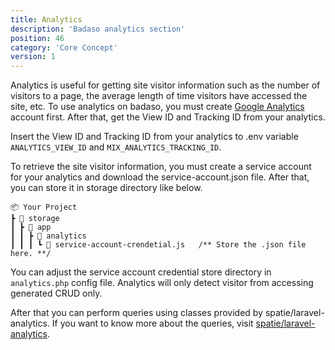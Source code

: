 ```yaml
---
title: Analytics
description: 'Badaso analytics section'
position: 46
category: 'Core Concept'
version: 1
---
```


Analytics is useful for getting site visitor information such as the number of visitors to a page, the average length of time visitors have accessed the site, etc. To use analytics on badaso, you must create [Google Analytics](https://analytics.google.com/analytics/web) account first. After that, get the View ID and Tracking ID from your analytics.

Insert the View ID and Tracking ID from your analytics to .env variable `ANALYTICS_VIEW_ID` and `MIX_ANALYTICS_TRACKING_ID`.

To retrieve the site visitor information, you must create a service account for your analytics and download the service-account.json file. After that, you can store it in storage directory like below.

```
📦 Your Project
┣ 📂 storage
┃ ┣ 📂 app
┃ ┃ ┣ 📂 analytics
┃ ┃ ┃ ┗ 📜 service-account-crendetial.js   /** Store the .json file here. **/
```

<alert>
You can adjust the service account credential store directory in <code>analytics.php</code> config file.
</alert>

<alert>
Analytics will only detect visitor from accessing generated CRUD only.
</alert>

After that you can perform queries using classes provided by spatie/laravel-analytics. If you want to know more about the queries, visit [spatie/laravel-analytics](https://github.com/spatie/laravel-analytics).